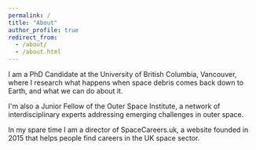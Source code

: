 ```yaml
---
permalink: /
title: "About"
author_profile: true
redirect_from: 
  - /about/
  - /about.html
---
```


I am a PhD Candidate at the University of British Columbia, Vancouver, where I research what happens when space debris comes back down to Earth, and what we can do about it.

I'm also a Junior Fellow of the Outer Space Institute, a network of interdisciplinary experts addressing emerging challenges in outer space.

In my spare time I am a director of SpaceCareers.uk, a website founded in 2015 that helps people find careers in the UK space sector.
